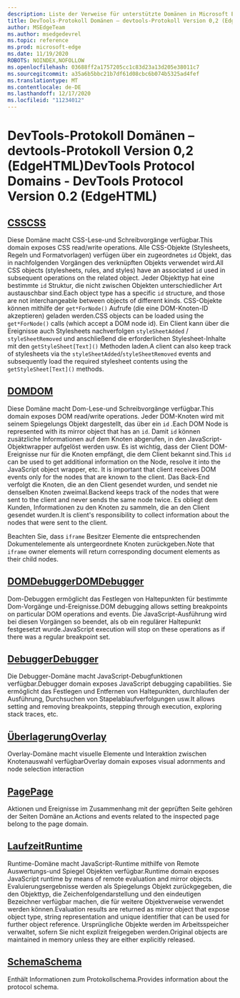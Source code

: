 ```yaml
---
description: Liste der Verweise für unterstützte Domänen in Microsoft Edge devtools Protocol, Version 0,2.
title: DevTools-Protokoll Domänen – devtools-Protokoll Version 0,2 (EdgeHTML)
author: MSEdgeTeam
ms.author: msedgedevrel
ms.topic: reference
ms.prod: microsoft-edge
ms.date: 11/19/2020
ROBOTS: NOINDEX,NOFOLLOW
ms.openlocfilehash: 03688ff2a1757205cc1c83d23a13d205e38011c7
ms.sourcegitcommit: a35a6b5bbc21b7df61d08cbc6b074b5325ad4fef
ms.translationtype: MT
ms.contentlocale: de-DE
ms.lasthandoff: 12/17/2020
ms.locfileid: "11234012"
---
```

# <span data-ttu-id="69184-103">DevTools-Protokoll Domänen – devtools-Protokoll Version 0,2 (EdgeHTML)</span><span class="sxs-lookup"><span data-stu-id="69184-103">DevTools Protocol Domains - DevTools Protocol Version 0.2 (EdgeHTML)</span></span>  

## [<span data-ttu-id="69184-104">CSS</span><span class="sxs-lookup"><span data-stu-id="69184-104">CSS</span></span>](css.md)  

<span data-ttu-id="69184-105">Diese Domäne macht CSS-Lese-und Schreibvorgänge verfügbar.</span><span class="sxs-lookup"><span data-stu-id="69184-105">This domain exposes CSS read/write operations.</span></span> <span data-ttu-id="69184-106">Alle CSS-Objekte (Stylesheets, Regeln und Formatvorlagen) verfügen über ein zugeordnetes `id` Objekt, das in nachfolgenden Vorgängen des verknüpften Objekts verwendet wird.</span><span class="sxs-lookup"><span data-stu-id="69184-106">All CSS objects (stylesheets, rules, and styles) have an associated `id` used in subsequent operations on the related object.</span></span> <span data-ttu-id="69184-107">Jeder Objekttyp hat eine bestimmte `id` Struktur, die nicht zwischen Objekten unterschiedlicher Art austauschbar sind.</span><span class="sxs-lookup"><span data-stu-id="69184-107">Each object type has a specific `id` structure, and those are not interchangeable between objects of different kinds.</span></span> <span data-ttu-id="69184-108">CSS-Objekte können mithilfe der `get*ForNode()` Aufrufe (die eine DOM-Knoten-ID akzeptieren) geladen werden.</span><span class="sxs-lookup"><span data-stu-id="69184-108">CSS objects can be loaded using the `get*ForNode()` calls (which accept a DOM node id).</span></span> <span data-ttu-id="69184-109">Ein Client kann über die Ereignisse auch Stylesheets nachverfolgen `styleSheetAdded` / `styleSheetRemoved` und anschließend die erforderlichen Stylesheet-Inhalte mit den `getStyleSheet[Text]()` Methoden laden.</span><span class="sxs-lookup"><span data-stu-id="69184-109">A client can also keep track of stylesheets via the `styleSheetAdded`/`styleSheetRemoved` events and subsequently load the required stylesheet contents using the `getStyleSheet[Text]()` methods.</span></span>
## [<span data-ttu-id="69184-110">DOM</span><span class="sxs-lookup"><span data-stu-id="69184-110">DOM</span></span>](dom.md)
<span data-ttu-id="69184-111">Diese Domäne macht Dom-Lese-und Schreibvorgänge verfügbar.</span><span class="sxs-lookup"><span data-stu-id="69184-111">This domain exposes DOM read/write operations.</span></span> <span data-ttu-id="69184-112">Jeder DOM-Knoten wird mit seinem Spiegelungs Objekt dargestellt, das über ein `id` .</span><span class="sxs-lookup"><span data-stu-id="69184-112">Each DOM Node is represented with its mirror object that has an `id`.</span></span> <span data-ttu-id="69184-113">Damit `id` können zusätzliche Informationen auf dem Knoten abgerufen, in den JavaScript-Objektwrapper aufgelöst werden usw. Es ist wichtig, dass der Client DOM-Ereignisse nur für die Knoten empfängt, die dem Client bekannt sind.</span><span class="sxs-lookup"><span data-stu-id="69184-113">This `id` can be used to get additional information on the Node, resolve it into the JavaScript object wrapper, etc. It is important that client receives DOM events only for the nodes that are known to the client.</span></span> <span data-ttu-id="69184-114">Das Back-End verfolgt die Knoten, die an den Client gesendet wurden, und sendet nie denselben Knoten zweimal.</span><span class="sxs-lookup"><span data-stu-id="69184-114">Backend keeps track of the nodes that were sent to the client and never sends the same node twice.</span></span> <span data-ttu-id="69184-115">Es obliegt dem Kunden, Informationen zu den Knoten zu sammeln, die an den Client gesendet wurden.</span><span class="sxs-lookup"><span data-stu-id="69184-115">It is client's responsibility to collect information about the nodes that were sent to the client.</span></span><p><span data-ttu-id="69184-116">Beachten Sie, dass `iframe` Besitzer Elemente die entsprechenden Dokumentelemente als untergeordnete Knoten zurückgeben.</span><span class="sxs-lookup"><span data-stu-id="69184-116">Note that `iframe` owner elements will return corresponding document elements as their child nodes.</span></span></p>
## [<span data-ttu-id="69184-117">DOMDebugger</span><span class="sxs-lookup"><span data-stu-id="69184-117">DOMDebugger</span></span>](domdebugger.md)
<span data-ttu-id="69184-118">Dom-Debuggen ermöglicht das Festlegen von Haltepunkten für bestimmte Dom-Vorgänge und-Ereignisse.</span><span class="sxs-lookup"><span data-stu-id="69184-118">DOM debugging allows setting breakpoints on particular DOM operations and events.</span></span> <span data-ttu-id="69184-119">Die JavaScript-Ausführung wird bei diesen Vorgängen so beendet, als ob ein regulärer Haltepunkt festgesetzt wurde.</span><span class="sxs-lookup"><span data-stu-id="69184-119">JavaScript execution will stop on these operations as if there was a regular breakpoint set.</span></span>
## [<span data-ttu-id="69184-120">Debugger</span><span class="sxs-lookup"><span data-stu-id="69184-120">Debugger</span></span>](debugger.md)
<span data-ttu-id="69184-121">Die Debugger-Domäne macht JavaScript-Debugfunktionen verfügbar.</span><span class="sxs-lookup"><span data-stu-id="69184-121">Debugger domain exposes JavaScript debugging capabilities.</span></span> <span data-ttu-id="69184-122">Sie ermöglicht das Festlegen und Entfernen von Haltepunkten, durchlaufen der Ausführung, Durchsuchen von Stapelablaufverfolgungen usw.</span><span class="sxs-lookup"><span data-stu-id="69184-122">It allows setting and removing breakpoints, stepping through execution, exploring stack traces, etc.</span></span>
## [<span data-ttu-id="69184-123">Überlagerung</span><span class="sxs-lookup"><span data-stu-id="69184-123">Overlay</span></span>](overlay.md)
<span data-ttu-id="69184-124">Overlay-Domäne macht visuelle Elemente und Interaktion zwischen Knotenauswahl verfügbar</span><span class="sxs-lookup"><span data-stu-id="69184-124">Overlay domain exposes visual adornments and node selection interaction</span></span>
## [<span data-ttu-id="69184-125">Page</span><span class="sxs-lookup"><span data-stu-id="69184-125">Page</span></span>](page.md)
<span data-ttu-id="69184-126">Aktionen und Ereignisse im Zusammenhang mit der geprüften Seite gehören der Seiten Domäne an.</span><span class="sxs-lookup"><span data-stu-id="69184-126">Actions and events related to the inspected page belong to the page domain.</span></span>
## [<span data-ttu-id="69184-127">Laufzeit</span><span class="sxs-lookup"><span data-stu-id="69184-127">Runtime</span></span>](runtime.md)
<span data-ttu-id="69184-128">Runtime-Domäne macht JavaScript-Runtime mithilfe von Remote Auswertungs-und Spiegel Objekten verfügbar.</span><span class="sxs-lookup"><span data-stu-id="69184-128">Runtime domain exposes JavaScript runtime by means of remote evaluation and mirror objects.</span></span> <span data-ttu-id="69184-129">Evaluierungsergebnisse werden als Spiegelungs Objekt zurückgegeben, die den Objekttyp, die Zeichenfolgendarstellung und den eindeutigen Bezeichner verfügbar machen, die für weitere Objektverweise verwendet werden können.</span><span class="sxs-lookup"><span data-stu-id="69184-129">Evaluation results are returned as mirror object that expose object type, string representation and unique identifier that can be used for further object reference.</span></span> <span data-ttu-id="69184-130">Ursprüngliche Objekte werden im Arbeitsspeicher verwaltet, sofern Sie nicht explizit freigegeben werden.</span><span class="sxs-lookup"><span data-stu-id="69184-130">Original objects are maintained in memory unless they are either explicitly released.</span></span>
## [<span data-ttu-id="69184-131">Schema</span><span class="sxs-lookup"><span data-stu-id="69184-131">Schema</span></span>](schema.md)
<span data-ttu-id="69184-132">Enthält Informationen zum Protokollschema.</span><span class="sxs-lookup"><span data-stu-id="69184-132">Provides information about the protocol schema.</span></span>
